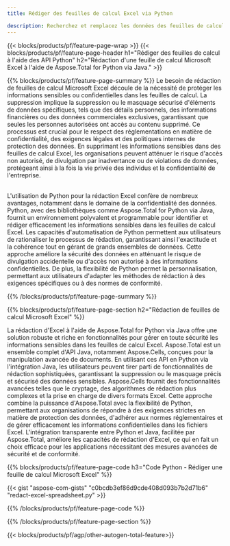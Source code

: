 ```yaml
---
title: Rédiger des feuilles de calcul Excel via Python 

description: Recherchez et remplacez les données des feuilles de calcul Microsoft Excel XLSX XLS via votre application Python.
---
```


{{< blocks/products/pf/feature-page-wrap >}}
{{< blocks/products/pf/feature-page-header h1="Rédiger des feuilles de calcul à l'aide des API Python" h2="Rédaction d'une feuille de calcul Microsoft Excel à l'aide de Aspose.Total for Python via Java." >}}

{{% blocks/products/pf/feature-page-summary %}}
Le besoin de rédaction de feuilles de calcul Microsoft Excel découle de la nécessité de protéger les informations sensibles ou confidentielles dans les feuilles de calcul. La suppression implique la suppression ou le masquage sécurisé d'éléments de données spécifiques, tels que des détails personnels, des informations financières ou des données commerciales exclusives, garantissant que seules les personnes autorisées ont accès au contenu supprimé. Ce processus est crucial pour le respect des réglementations en matière de confidentialité, des exigences légales et des politiques internes de protection des données. En supprimant les informations sensibles dans des feuilles de calcul Excel, les organisations peuvent atténuer le risque d'accès non autorisé, de divulgation par inadvertance ou de violations de données, protégeant ainsi à la fois la vie privée des individus et la confidentialité de l'entreprise. <br /><br />

L'utilisation de Python pour la rédaction Excel confère de nombreux avantages, notamment dans le domaine de la confidentialité des données. Python, avec des bibliothèques comme Aspose.Total for Python via Java, fournit un environnement polyvalent et programmable pour identifier et rédiger efficacement les informations sensibles dans les feuilles de calcul Excel. Les capacités d'automatisation de Python permettent aux utilisateurs de rationaliser le processus de rédaction, garantissant ainsi l'exactitude et la cohérence tout en gérant de grands ensembles de données. Cette approche améliore la sécurité des données en atténuant le risque de divulgation accidentelle ou d'accès non autorisé à des informations confidentielles. De plus, la flexibilité de Python permet la personnalisation, permettant aux utilisateurs d'adapter les méthodes de rédaction à des exigences spécifiques ou à des normes de conformité.

{{% /blocks/products/pf/feature-page-summary  %}}

{{% blocks/products/pf/feature-page-section  h2="Rédaction de feuilles de calcul Microsoft Excel" %}}

La rédaction d'Excel à l'aide de Aspose.Total for Python via Java offre une solution robuste et riche en fonctionnalités pour gérer en toute sécurité les informations sensibles dans les feuilles de calcul Excel. Aspose.Total est un ensemble complet d'API Java, notamment Aspose.Cells, conçues pour la manipulation avancée de documents. En utilisant ces API en Python via l'intégration Java, les utilisateurs peuvent tirer parti de fonctionnalités de rédaction sophistiquées, garantissant la suppression ou le masquage précis et sécurisé des données sensibles. Aspose.Cells fournit des fonctionnalités avancées telles que le cryptage, des algorithmes de rédaction plus complexes et la prise en charge de divers formats Excel. Cette approche combine la puissance d'Aspose.Total avec la flexibilité de Python, permettant aux organisations de répondre à des exigences strictes en matière de protection des données, d'adhérer aux normes réglementaires et de gérer efficacement les informations confidentielles dans les fichiers Excel. L'intégration transparente entre Python et Java, facilitée par Aspose.Total, améliore les capacités de rédaction d'Excel, ce qui en fait un choix efficace pour les applications nécessitant des mesures avancées de sécurité et de conformité.

{{% blocks/products/pf/feature-page-code h3="Code Python - Rédiger une feuille de calcul Microsoft Excel" %}}

{{< gist "aspose-com-gists" "c0bcdb3ef86d9cde408d093b7b2d71b6" "redact-excel-spreadsheet.py" >}}

{{% /blocks/products/pf/feature-page-code  %}}

{{% /blocks/products/pf/feature-page-section %}}

{{< blocks/products/pf/agp/other-autogen-total-feature>}}